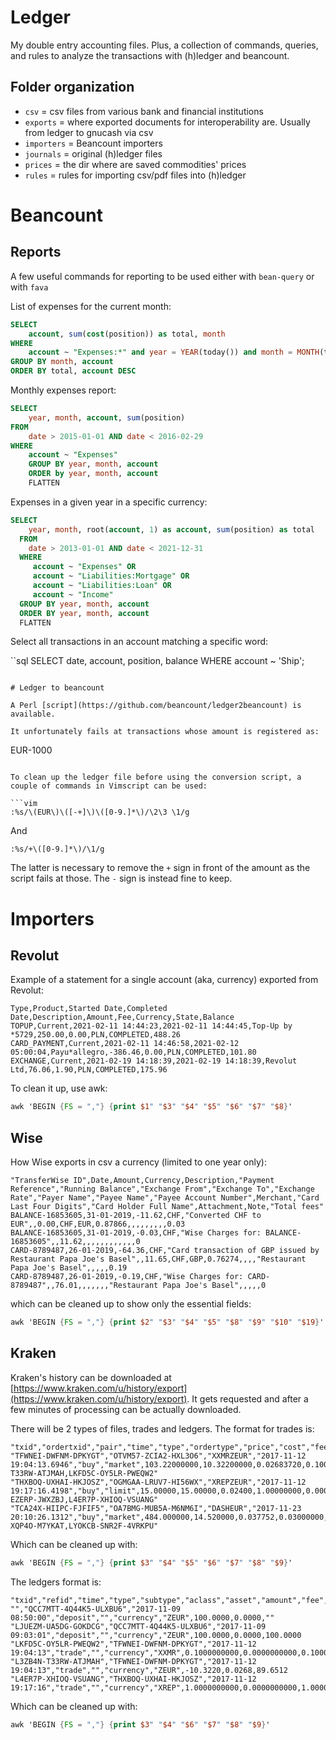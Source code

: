 # Ledger

My double entry accounting files. Plus, a collection of commands, queries, and 
rules to analyze the transactions with (h)ledger and beancount.

## Folder organization

* `csv` = csv files from various bank and financial institutions
* `exports` = where exported documents for interoperability are. Usually from ledger to gnucash via csv
* `importers` = Beancount importers
* `journals` = original (h)ledger files
* `prices` = the dir where are saved commodities' prices
* `rules` = rules for importing csv/pdf files into (h)ledger

# Beancount

## Reports

A few useful commands for reporting to be used either with `bean-query` or with `fava`

List of expenses for the current month:

```sql
SELECT
    account, sum(cost(position)) as total, month
WHERE
    account ~ "Expenses:*" and year = YEAR(today()) and month = MONTH(today())
GROUP BY month, account
ORDER BY total, account DESC
```

Monthly expenses report:

```sql
SELECT
    year, month, account, sum(position)
FROM
    date > 2015-01-01 AND date < 2016-02-29
WHERE
    account ~ "Expenses"
    GROUP BY year, month, account
    ORDER by year, month, account
    FLATTEN
```

Expenses in a given year in a specific currency:

```sql
SELECT
    year, month, root(account, 1) as account, sum(position) as total
  FROM
    date > 2013-01-01 AND date < 2021-12-31
  WHERE
     account ~ "Expenses" OR
     account ~ "Liabilities:Mortgage" OR
     account ~ "Liabilities:Loan" OR
     account ~ "Income"
  GROUP BY year, month, account
  ORDER BY year, month, account
  FLATTEN
```

Select all transactions in an account matching a specific word:

``sql
SELECT
  date, account, position, balance
WHERE
  account ~ 'Ship';
```

# Ledger to beancount

A Perl [script](https://github.com/beancount/ledger2beancount) is available.

It unfortunately fails at transactions whose amount is registered as:
```
EUR-1000
```

To clean up the ledger file before using the conversion script, a couple of commands in Vimscript can be used:

```vim
:%s/\(EUR\)\([-+]\)\([0-9.]*\)/\2\3 \1/g
```

And

```vim
:%s/+\([0-9.]*\)/\1/g
```

The latter is necessary to remove the `+` sign in front of the amount as the script fails at those. The `-` sign is instead fine to keep.

# Importers

## Revolut

Example of a statement for a single account (aka, currency) exported from Revolut:

```csv
Type,Product,Started Date,Completed Date,Description,Amount,Fee,Currency,State,Balance
TOPUP,Current,2021-02-11 14:44:23,2021-02-11 14:44:45,Top-Up by *5729,250.00,0.00,PLN,COMPLETED,488.26
CARD_PAYMENT,Current,2021-02-11 14:46:58,2021-02-12 05:00:04,Payu*allegro,-386.46,0.00,PLN,COMPLETED,101.80
EXCHANGE,Current,2021-02-19 14:18:39,2021-02-19 14:18:39,Revolut Ltd,76.06,1.90,PLN,COMPLETED,175.96
```

To clean it up, use awk:

```awk
awk 'BEGIN {FS = ","} {print $1" "$3" "$4" "$5" "$6" "$7" "$8}'
```

## Wise

How Wise exports in csv a currency (limited to one year only):

```csv
"TransferWise ID",Date,Amount,Currency,Description,"Payment Reference","Running Balance","Exchange From","Exchange To","Exchange Rate","Payer Name","Payee Name","Payee Account Number",Merchant,"Card Last Four Digits","Card Holder Full Name",Attachment,Note,"Total fees"
BALANCE-16853605,31-01-2019,-11.62,CHF,"Converted CHF to EUR",,0.00,CHF,EUR,0.87866,,,,,,,,,0.03
BALANCE-16853605,31-01-2019,-0.03,CHF,"Wise Charges for: BALANCE-16853605",,11.62,,,,,,,,,,,,0
CARD-8789487,26-01-2019,-64.36,CHF,"Card transaction of GBP issued by Restaurant Papa Joe's Basel",,11.65,CHF,GBP,0.76274,,,,"Restaurant Papa Joe's Basel",,,,,0.19
CARD-8789487,26-01-2019,-0.19,CHF,"Wise Charges for: CARD-8789487",,76.01,,,,,,,"Restaurant Papa Joe's Basel",,,,,0
```

which can be cleaned up to show only the essential fields:

```awk
awk 'BEGIN {FS = ","} {print $2" "$3" "$4" "$5" "$8" "$9" "$10" "$19}'
```

## Kraken

Kraken's history can be downloaded at [https://www.kraken.com/u/history/export](https://www.kraken.com/u/history/export).
It gets requested and after a few minutes of processing can be actually downloaded.

There will be 2 types of files, trades and ledgers. The format for trades is:

```csv
"txid","ordertxid","pair","time","type","ordertype","price","cost","fee","vol","margin","misc","ledgers"
"TFWNEI-DWFNM-DPKYGT","OTVM57-ZCIA2-HXL3O6","XXMRZEUR","2017-11-12 19:04:13.6946","buy","market",103.22000000,10.32200000,0.02683720,0.10000000,0.00000000,"","L3ZB4N-T33RW-ATJMAH,LKFD5C-OY5LR-PWEQW2"
"THXBOQ-UXHAI-HKJOSZ","OGMGAA-LRUV7-HI56WX","XREPZEUR","2017-11-12 19:17:16.4198","buy","limit",15.00000,15.00000,0.02400,1.00000000,0.00000,"","LXEQNM-EZERP-JWXZBJ,L4ER7P-XHIOQ-VSUANG"
"TCA24X-HIIPC-FJFIF5","OA7BMG-MUB5A-M6NM6I","DASHEUR","2017-11-23 20:10:26.1312","buy","market",484.000000,14.520000,0.037752,0.03000000,0.000000,"","L4PCMC-XQP4O-M7YKAT,LYOKCB-SNR2F-4VRKPU"
```

Which can be cleaned up with:

```awk
awk 'BEGIN {FS = ","} {print $3" "$4" "$5" "$6" "$7" "$8" "$9}'
```

The ledgers format is:

```csv
"txid","refid","time","type","subtype","aclass","asset","amount","fee","balance"
"","QCC7MTT-4Q44K5-ULXBU6","2017-11-09 08:50:00","deposit","","currency","ZEUR",100.0000,0.0000,""
"LJUEZM-UA5DG-GOKDCG","QCC7MTT-4Q44K5-ULXBU6","2017-11-09 09:03:01","deposit","","currency","ZEUR",100.0000,0.0000,100.0000
"LKFD5C-OY5LR-PWEQW2","TFWNEI-DWFNM-DPKYGT","2017-11-12 19:04:13","trade","","currency","XXMR",0.1000000000,0.0000000000,0.1000000000
"L3ZB4N-T33RW-ATJMAH","TFWNEI-DWFNM-DPKYGT","2017-11-12 19:04:13","trade","","currency","ZEUR",-10.3220,0.0268,89.6512
"L4ER7P-XHIOQ-VSUANG","THXBOQ-UXHAI-HKJOSZ","2017-11-12 19:17:16","trade","","currency","XREP",1.0000000000,0.0000000000,1.0000000000
```

Which can be cleaned up with:

```awk
awk 'BEGIN {FS = ","} {print $3" "$4" "$6" "$7" "$8" "$9}'
```

